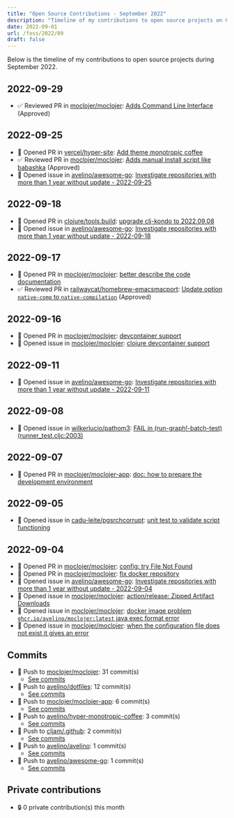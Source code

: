 ```yaml
---
title: "Open Source Contributions - September 2022"
description: "Timeline of my contributions to open source projects on GitHub during September 2022."
date: 2022-09-01
url: /foss/2022/09
draft: false
---
```


Below is the timeline of my contributions to open source projects during September 2022.

## 2022-09-29

- ✅ Reviewed PR in [moclojer/moclojer](https://github.com/moclojer/moclojer): [Adds Command Line Interface](https://github.com/moclojer/moclojer/pull/65#pullrequestreview-1125887351) (Approved)

## 2022-09-25

- 🔀 Opened PR in [vercel/hyper-site](https://github.com/vercel/hyper-site): [Add theme monotropic coffee](https://github.com/vercel/hyper-site/pull/281)
- ✅ Reviewed PR in [moclojer/moclojer](https://github.com/moclojer/moclojer): [Adds manual install script like babashka](https://github.com/moclojer/moclojer/pull/61#pullrequestreview-1119411212) (Approved)
- 🐛 Opened issue in [avelino/awesome-go](https://github.com/avelino/awesome-go): [Investigate repositories with more than 1 year without update - 2022-09-25](https://github.com/avelino/awesome-go/issues/4456)

## 2022-09-18

- 🔀 Opened PR in [clojure/tools.build](https://github.com/clojure/tools.build): [upgrade clj-kondo to 2022.09.08](https://github.com/clojure/tools.build/pull/1)
- 🐛 Opened issue in [avelino/awesome-go](https://github.com/avelino/awesome-go): [Investigate repositories with more than 1 year without update - 2022-09-18](https://github.com/avelino/awesome-go/issues/4441)

## 2022-09-17

- 🔀 Opened PR in [moclojer/moclojer](https://github.com/moclojer/moclojer): [better describe the code documentation](https://github.com/moclojer/moclojer/pull/60)
- ✅ Reviewed PR in [railwaycat/homebrew-emacsmacport](https://github.com/railwaycat/homebrew-emacsmacport): [Update option `native-comp` to `native-compilation`](https://github.com/railwaycat/homebrew-emacsmacport/pull/306#pullrequestreview-1111448516) (Approved)

## 2022-09-16

- 🔀 Opened PR in [moclojer/moclojer](https://github.com/moclojer/moclojer): [devcontainer support](https://github.com/moclojer/moclojer/pull/59)
- 🐛 Opened issue in [moclojer/moclojer](https://github.com/moclojer/moclojer): [clojure devcontainer support](https://github.com/moclojer/moclojer/issues/58)

## 2022-09-11

- 🐛 Opened issue in [avelino/awesome-go](https://github.com/avelino/awesome-go): [Investigate repositories with more than 1 year without update - 2022-09-11](https://github.com/avelino/awesome-go/issues/4424)

## 2022-09-08

- 🐛 Opened issue in [wilkerlucio/pathom3](https://github.com/wilkerlucio/pathom3): [FAIL in (run-graph!-batch-test) (runner_test.cljc:2003)](https://github.com/wilkerlucio/pathom3/issues/155)

## 2022-09-07

- 🔀 Opened PR in [moclojer/moclojer-app](https://github.com/moclojer/moclojer-app): [doc: how to prepare the development environment](https://github.com/moclojer/moclojer-app/pull/1)

## 2022-09-05

- 🐛 Opened issue in [cadu-leite/pgsrchcorrupt](https://github.com/cadu-leite/pgsrchcorrupt): [unit test to validate script functioning](https://github.com/cadu-leite/pgsrchcorrupt/issues/4)

## 2022-09-04

- 🔀 Opened PR in [moclojer/moclojer](https://github.com/moclojer/moclojer): [config: try File Not Found](https://github.com/moclojer/moclojer/pull/56)
- 🔀 Opened PR in [moclojer/moclojer](https://github.com/moclojer/moclojer): [fix docker repository](https://github.com/moclojer/moclojer/pull/55)
- 🐛 Opened issue in [avelino/awesome-go](https://github.com/avelino/awesome-go): [Investigate repositories with more than 1 year without update - 2022-09-04](https://github.com/avelino/awesome-go/issues/4414)
- 🐛 Opened issue in [moclojer/moclojer](https://github.com/moclojer/moclojer): [action/release: Zipped Artifact Downloads](https://github.com/moclojer/moclojer/issues/57)
- 🐛 Opened issue in [moclojer/moclojer](https://github.com/moclojer/moclojer): [docker image problem `ghcr.io/avelino/moclojer:latest` java exec format error](https://github.com/moclojer/moclojer/issues/54)
- 🐛 Opened issue in [moclojer/moclojer](https://github.com/moclojer/moclojer): [when the configuration file does not exist it gives an error](https://github.com/moclojer/moclojer/issues/53)

## Commits

- 🔨 Push to [moclojer/moclojer](https://github.com/moclojer/moclojer): 31 commit(s)
  - [See commits](https://github.com/moclojer/moclojer/commits?author=avelino&since=2022-09-01T00:00:00Z&until=2022-09-30T23:59:59Z)
- 🔨 Push to [avelino/dotfiles](https://github.com/avelino/dotfiles): 12 commit(s)
  - [See commits](https://github.com/avelino/dotfiles/commits?author=avelino&since=2022-09-01T00:00:00Z&until=2022-09-30T23:59:59Z)
- 🔨 Push to [moclojer/moclojer-app](https://github.com/moclojer/moclojer-app): 6 commit(s)
  - [See commits](https://github.com/moclojer/moclojer-app/commits?author=avelino&since=2022-09-01T00:00:00Z&until=2022-09-30T23:59:59Z)
- 🔨 Push to [avelino/hyper-monotropic-coffee](https://github.com/avelino/hyper-monotropic-coffee): 3 commit(s)
  - [See commits](https://github.com/avelino/hyper-monotropic-coffee/commits?author=avelino&since=2022-09-01T00:00:00Z&until=2022-09-30T23:59:59Z)
- 🔨 Push to [cljam/.github](https://github.com/cljam/.github): 2 commit(s)
  - [See commits](https://github.com/cljam/.github/commits?author=avelino&since=2022-09-01T00:00:00Z&until=2022-09-30T23:59:59Z)
- 🔨 Push to [avelino/avelino](https://github.com/avelino/avelino): 1 commit(s)
  - [See commits](https://github.com/avelino/avelino/commits?author=avelino&since=2022-09-01T00:00:00Z&until=2022-09-30T23:59:59Z)
- 🔨 Push to [avelino/awesome-go](https://github.com/avelino/awesome-go): 1 commit(s)
  - [See commits](https://github.com/avelino/awesome-go/commits?author=avelino&since=2022-09-01T00:00:00Z&until=2022-09-30T23:59:59Z)

## Private contributions

- 🔒 0 private contribution(s) this month

